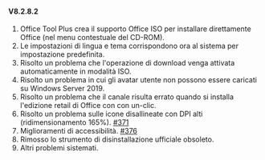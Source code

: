 #### V8.2.8.2

1. Office Tool Plus crea il supporto Office ISO per installare direttamente Office (nel menu contestuale del CD-ROM).
2. Le impostazioni di lingua e tema corrispondono ora al sistema per impostazione predefinita.
3. Risolto un problema che l'operazione di download venga attivata automaticamente in modalità ISO.
4. Risolto un problema in cui gli avatar utente non possono essere caricati su Windows Server 2019.
5. Risolto un problema che il canale risulta errato quando si installa l'edizione retail di Office con con un-clic.
6. Risolto un problema sulle icone disallineate con DPI alti (ridimensionamento 165%). [#371](https://github.com/YerongAI/Office-Tool/issues/371)
7. Miglioramenti di accessibilità. [#376](https://github.com/YerongAI/Office-Tool/issues/376)
8. Rimosso lo strumento di disinstallazione ufficiale obsoleto.
9. Altri problemi sistemati.

